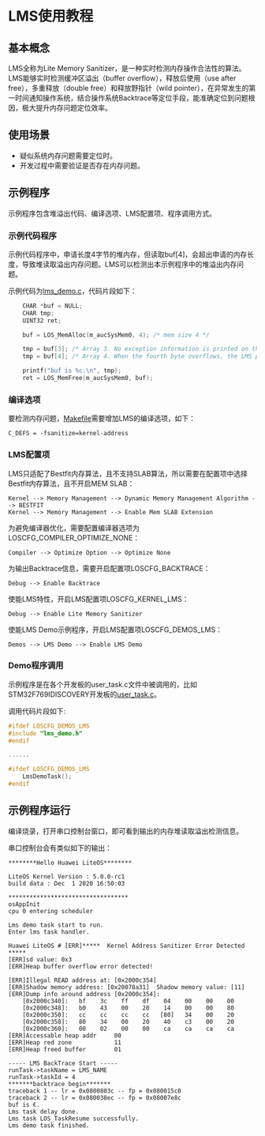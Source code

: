 # LMS使用教程

## 基本概念

LMS全称为Lite Memory Sanitizer，是一种实时检测内存操作合法性的算法。LMS能够实时检测缓冲区溢出（buffer overflow），释放后使用（use after free），多重释放（double free）和释放野指针（wild pointer），在异常发生的第一时间通知操作系统，结合操作系统Backtrace等定位手段，能准确定位到问题根因，极大提升内存问题定位效率。

## 使用场景

- 疑似系统内存问题需要定位时。
- 开发过程中需要验证是否存在内存问题。

## 示例程序

示例程序包含堆溢出代码、编译选项、LMS配置项、程序调用方式。

### 示例代码程序

示例代码程序中，申请长度4字节的堆内存，但读取buf[4]，会超出申请的内存长度，导致堆读取溢出内存问题。LMS可以检测出本示例程序中的堆溢出内存问题。

示例代码为<a href="https://gitee.com/LiteOS/LiteOS/blob/master/demos/lms/lms_demo.c" target="_blank">lms_demo.c</a>，代码片段如下：


```c
    CHAR *buf = NULL;
    CHAR tmp;
    UINT32 ret;

    buf = LOS_MemAlloc(m_aucSysMem0, 4); /* mem size 4 */

    tmp = buf[3]; /* Array 3. No exception information is printed on the LMS. */
    tmp = buf[4]; /* Array 4. When the fourth byte overflows, the LMS prints the read error information. */

    printf("buf is %c.\n", tmp);
    ret = LOS_MemFree(m_aucSysMem0, buf);

```

### 编译选项

要检测内存问题，<a href="https://gitee.com/LiteOS/LiteOS/blob/master/demos/lms/Makefile" target="_blank">Makefile</a>需要增加LMS的编译选项，如下：

```
C_DEFS = -fsanitize=kernel-address
```


### LMS配置项

LMS只适配了Bestfit内存算法，且不支持SLAB算法，所以需要在配置项中选择Bestfit内存算法，且不开启MEM SLAB：

```
Kernel --> Memory Management --> Dynamic Memory Management Algorithm --> BESTFIT
Kernel --> Memory Management --> Enable Mem SLAB Extension
```

为避免编译器优化，需要配置编译器选项为LOSCFG_COMPILER_OPTIMIZE_NONE：

```
Compiler --> Optimize Option --> Optimize None
```

为输出Backtrace信息，需要开启配置项LOSCFG_BACKTRACE：

```
Debug --> Enable Backtrace
```

使能LMS特性，开启LMS配置项LOSCFG_KERNEL_LMS：

```
Debug --> Enable Lite Memory Sanitizer
```

使能LMS Demo示例程序，开启LMS配置项LOSCFG_DEMOS_LMS：

```
Demos --> LMS Demo --> Enable LMS Demo
```

### Demo程序调用

示例程序是在各个开发板的user_task.c文件中被调用的，比如STM32F769IDISCOVERY开发板的<a href="https://gitee.com/LiteOS/LiteOS/blob/master/targets/STM32F769IDISCOVERY/Src/user_task.c" target="_blank">user_task.c</a>。

调用代码片段如下:
```c
#ifdef LOSCFG_DEMOS_LMS
#include "lms_demo.h"
#endif

......

#ifdef LOSCFG_DEMOS_LMS
    LmsDemoTask();
#endif

```


## 示例程序运行

编译烧录，打开串口控制台窗口，即可看到输出的内存堆读取溢出检测信息。

串口控制台会有类似如下的输出：

```
********Hello Huawei LiteOS********

LiteOS Kernel Version : 5.0.0-rc1
build data : Dec  1 2020 16:50:03

**********************************
osAppInit
cpu 0 entering scheduler

Lms demo task start to run.
Enter lms task handler.

Huawei LiteOS # [ERR]*****  Kernel Address Sanitizer Error Detected  *****
[ERR]sd value: 0x3
[ERR]Heap buffer overflow error detected!

[ERR]Illegal READ address at: [0x2000c354]
[ERR]Shadow memory address: [0x20078a31]  Shadow memory value: [11]
[ERR]Dump info around address [0x2000c354]:
    [0x2000c340]:   bf    3c    ff    df    04    00    00    00
    [0x2000c348]:   b0    43    00    20    14    00    00    80
    [0x2000c350]:   cc    cc    cc    cc   [80]   34    00    20
    [0x2000c358]:   80    34    00    20    40    c3    00    20
    [0x2000c360]:   00    02    00    00    ca    ca    ca    ca
[ERR]Accessable heap addr     00
[ERR]Heap red zone            11
[ERR]Heap freed buffer        01

----- LMS BackTrace Start -----
runTask->taskName = LMS_NAME
runTask->taskId = 4
*******backtrace begin*******
traceback 1 -- lr = 0x0800803c -- fp = 0x080015c0
traceback 2 -- lr = 0x080038ec -- fp = 0x08007e8c
buf is €.
Lms task delay done.
Lms task LOS_TaskResume successfully.
Lms demo task finished.
```
